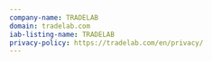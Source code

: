 ```yaml
---
company-name: TRADELAB
domain: tradelab.com
iab-listing-name: TRADELAB
privacy-policy: https://tradelab.com/en/privacy/
---
```


